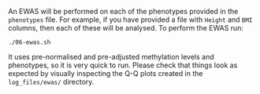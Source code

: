 An EWAS will be performed on each of the phenotypes provided in the `phenotypes` file. For example, if you have provided a file with `Height` and `BMI` columns, then each of these will be analysed. To perform the EWAS run:

    ./06-ewas.sh

It uses pre-normalised and pre-adjusted methylation levels and phenotypes, so it is very quick to run. Please check that things look as expected by visually inspecting the Q-Q plots created in the `log_files/ewas/` directory.